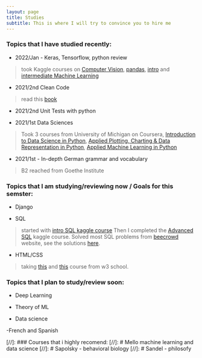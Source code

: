 ```yaml
---
layout: page
title: Studies
subtitle: This is where I will try to convince you to hire me
---
```


### Topics that I have studied recently:

- 2022/Jan - Keras, Tensorflow, python review
> took Kaggle courses on [Computer Vision](https://www.kaggle.com/learn/certification/giselaortt/computer-vision), [pandas](https://www.kaggle.com/learn/certification/giselaortt/pandas), [intro](https://www.kaggle.com/learn/certification/giselaortt/intro-to-machine-learning) and [intermediate Machine Learning](https://www.kaggle.com/learn/certification/giselaortt/intermediate-machine-learning)

- 2021/2nd Clean Code
> read this [book](https://enos.itcollege.ee/~jpoial/oop/naited/Clean%20Code.pdf)

- 2021/2nd Unit Tests with python

- 2021/1st Data Sciences
> Took 3 courses from University of Michigan on Coursera, [Introduction to Data Science in Python](https://www.coursera.org/account/accomplishments/verify/KEH99QY5UA5K?utm_source=link&utm_medium=certificate&utm_content=cert_image&utm_campaign=sharing_cta&utm_product=course), [Applied Plotting, Charting & Data Representation in Python](https://www.coursera.org/account/accomplishments/verify/D2MEKANP2NHG?utm_source=link&utm_medium=certificate&utm_content=cert_image&utm_campaign=sharing_cta&utm_product=course), [Applied Machine Learning in Python](https://www.coursera.org/account/accomplishments/verify/2GFRD58W9A4F?utm_source=link&utm_medium=certificate&utm_content=cert_image&utm_campaign=sharing_cta&utm_product=course)

- 2021/1st - In-depth German grammar and vocabulary
>  B2 reached from Goethe Institute

### Topics that I am studying/reviewing now / Goals for this semster:

- Django

- SQL 
> started with [intro SQL kaggle course](https://www.kaggle.com/learn/certification/giselaortt/intro-to-sql)
> Then I completed the [Advanced SQL](https://www.kaggle.com/learn/certification/giselaortt/advanced-sql) kaggle course.
> Solved most SQL problems from [beecrowd](https://www.beecrowd.com.br/) website, see the solutions [here](https://github.com/giselaortt/beecrowd/tree/main/SQL).

- HTML/CSS
> taking [this](https://www.w3schools.com/html/html_css.asp) and [this](https://www.w3schools.com/html/html_basic.asp) course from w3 school.


### Topics that I plan to study/review soon:

- Deep Learning

- Theory of ML

- Data science

-French and Spanish

[//]: ### Courses that i highly recomend:
[//]: #  Mello machine learning and data science
[//]: #  Sapolsky - behavioral biology
[//]: #  Sandel - philosofy
